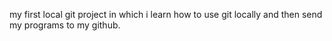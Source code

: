 my first local git project in which i learn how to use git locally and then send my programs to my github. 
